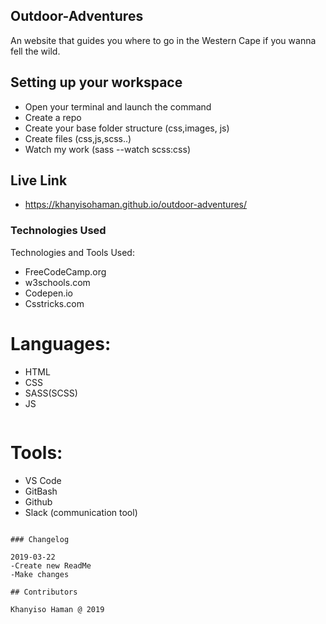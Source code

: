 ## Outdoor-Adventures
An website that guides you where to go in the Western Cape if you wanna fell the wild.

## Setting up your workspace

- Open your terminal and launch the command
- Create a repo
- Create your base folder structure (css,images, js)
- Create files (css,js,scss..)
- Watch my work (sass --watch scss:css)

## Live Link
- https://khanyisohaman.github.io/outdoor-adventures/


### Technologies Used

Technologies and Tools Used:

- FreeCodeCamp.org
- w3schools.com
- Codepen.io
- Csstricks.com

# Languages:

- HTML
- CSS
- SASS(SCSS)
- JS

```
```
# Tools:

- VS Code
- GitBash
- Github
- Slack (communication tool)


```

### Changelog

2019-03-22
-Create new ReadMe
-Make changes

## Contributors

Khanyiso Haman @ 2019
